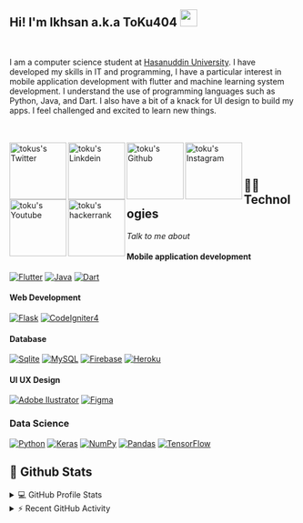 <h2>
Hi! I'm Ikhsan a.k.a ToKu404
<img src="https://media.giphy.com/media/hvRJCLFzcasrR4ia7z/giphy.gif" width="30"></h2>
<br/>

<p>
  I am a computer science student at <a href="https://unhas.ac.id/v2/">Hasanuddin University</a>. I have developed my skills in IT and programming, I have a particular interest in mobile application development with flutter and machine learning system development. I understand the use of programming languages such as Python, Java, and Dart. I also have a bit of a knack for UI design to build my apps. I feel challenged and excited to learn new things.
</p>

<br><br>
<a href="https://twitter.com/https://twitter.com/Lunareg404">
  <img align="left" alt="tokus's Twitter" width="100px" src="https://img.shields.io/badge/Twitter-1DA1F2?style=for-the-badge&logo=Twitter&logoColor=white" />
</a>
<a href="https://www.linkedin.com/in/muh-ikhsan-9aa462199/">
  <img align="left" alt="toku's Linkdein" width="100px" src="https://img.shields.io/badge/Linkedin-0A66C2?style=for-the-badge&logo=Linkedin&logoColor=white" />
</a>
<a href="https://github.com/toku404">
  <img align="left" alt="toku's Github" width="100px" src="https://img.shields.io/badge/Github-181717?style=for-the-badge&logo=Github&logoColor=white" />
</a>
<a href="https://www.instagram.com/ikh_.san/">
  <img align="left" alt="toku's Instagram" width="100px" src="https://img.shields.io/badge/Instagram-E4405F?style=for-the-badge&logo=instagram&logoColor=white" />
</a>
<a href="https://www.youtube.com/channel/UCkfY9FNGzKoNfoqMBa_IHZw">
  <img align="left" alt="toku's Youtube" width="100px" src="https://img.shields.io/badge/YouTube-FF0000?style=for-the-badge&logo=YouTube&logoColor=white" />
</a>
<a href="https://www.hackerrank.com/phantom26isn">
  <img align="left" alt="toku's hackerrank" width="100px" src="https://img.shields.io/badge/HackerRank-2EC866?style=for-the-badge&logo=HackerRank&logoColor=black" />
</a>
<br><br>


## 🥷🏼 Technologies
<i>Talk to me about</i>

#### Mobile application development
<p>
<a href="#"><img alt="Flutter" src="https://img.shields.io/badge/Flutter-21759B?logo=flutter&logoColor=white"></a>
 <a href="https://github.com/search?q=user%3AToKu404+is%3Arepo+language%3Ajava"><img alt="Java" src="https://img.shields.io/badge/Java-%23007396.svg?logo=java&logoColor=white"></a>
 <a href="https://github.com/search?q=user%3AToKu404+is%3Arepo+language%3Adart"><img alt="Dart" src="https://img.shields.io/badge/Dart%20-%23025E8C.svg?logo=dart&logoColor=white"></a>
 </p>
 
 #### Web Development
 <p>
 <a href="#"><img alt="Flask" src="https://img.shields.io/badge/Flask-21759B?logo=flask&logoColor=white"></a>
    <a href="#"><img alt="CodeIgniter4" src="https://img.shields.io/badge/CodeIgniter-21759B?logo=codeigniter&logoColor=white"></a>
  </p>
  
 #### Database
<p>
<a href="#"><img alt="Sqlite" src ="https://img.shields.io/badge/Sqlite-%234ea94b.svg?logo=sqlite&logoColor=white"></a>
    <a href="#"><img alt="MySQL" src="https://img.shields.io/badge/MySQL-%2300f.svg?logo=mysql&logoColor=white"></a>
    <a href="#"><img alt="Firebase" src ="https://img.shields.io/badge/Firebase-%23316192.svg?logo=firebase&logoColor=white"></a>
    <a href="#"><img alt="Heroku" src="https://img.shields.io/badge/Heroku%20-%23430098.svg?logo=heroku&logoColor=white"></a>
 </p>
 
 #### UI UX Design
 <p>
   <a href="#"><img alt="Adobe Ilustrator" src="https://img.shields.io/badge/Adobe%20Ilustrator%20-%23FF0000.svg?logo=adobe&logoColor=white"></a>
  <a href="#"><img alt="Figma" src="https://img.shields.io/badge/Figma-3DDC84?logo=figma&logoColor=white"></a>
  </p>
  
 ### Data Science
 <p>
    <a href="https://github.com/search?q=user%3AToKu404+is%3Arepo+language%3Apython"><img alt="Python" src="https://img.shields.io/badge/Python%20-%2314354C.svg?logo=python&logoColor=white"></a>
  <a href="#"><img alt="Keras" src="https://img.shields.io/badge/Keras%20-%23D00000.svg?logo=Keras&logoColor=white"></a>
    <a href="#"><img alt="NumPy" src="https://img.shields.io/badge/Numpy%20-%23013243.svg?logo=numpy&logoColor=white"></a>
    <a href="#"><img alt="Pandas" src="https://img.shields.io/badge/Pandas%20-%23150458.svg?logo=pandas&logoColor=white"></a>
    <a href="#"><img alt="TensorFlow" src="https://img.shields.io/badge/TensorFlow%20-%23FF6F00.svg?logo=TensorFlow&logoColor=white"></a>
    
  </p>
 
## 🤖 Github Stats

<details> 
  <summary>💻 GitHub Profile Stats</summary>
  <br/>
    <a href="https://github.com/anuraghazra/github-readme-stats"><img alt="Yashita's Github Stats" src="https://github-readme-stats.vercel.app/api?username=toku404&hide=php,css,html,jupyter%20notebook&show_icons=true&count_private=true&theme=react&hide_border=true&bg_color=1F222E&title_color=F85D7F&icon_color=F8D866" height="192px"/></a>
  <a href="https://github.com/anuraghazra/github-readme-stats"><img alt="Yashita's Top Languages" src="https://github-readme-stats.vercel.app/api/top-langs/?username=toku404&hide=php,css,html,smarty,hack,jupyter%20notebook&langs_count=6&layout=compact&theme=react&hide_border=true&bg_color=1F222E&title_color=F85D7F&icon_color=F8D866" height="192px"/></a>
  <br/>
  <b>Note:</b> Top languages is only a metric of the languages my public code consists of and doesn't reflect experience or skill level.
</details>

<!-- https://github.com/ashutosh00710/github-readme-activity-graph -->
<details>
  <summary>⚡ Recent GitHub Activity</summary>
  <br/>
   <a href="https://github.com/ashutosh00710/github-readme-activity-graph"><img alt="Yashita's Activity Graph" src="https://activity-graph.herokuapp.com/graph?username=toku404&custom_title=ToKu404's%20Contribution%20Graph&bg_color=1F222E&color=F8D866&line=F85D7F&point=FFFFFF&hide_border=true" /></a>
  <br/>
</details>
